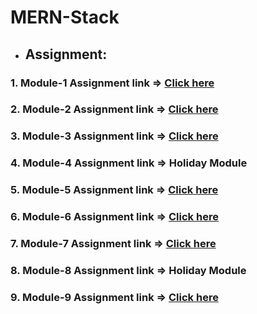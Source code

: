 # MERN-Stack

- ## Assignment:
### 1. Module-1 Assignment link => <a href="https://github.com/Maria-Akther-Mimi/MERN-Stack/tree/main/Module1"> Click here </a>
### 2. Module-2 Assignment link => <a href="https://github.com/Maria-Akther-Mimi/MERN-Stack/tree/main/Module2"> Click here </a>
### 3. Module-3 Assignment link => <a href="https://github.com/Maria-Akther-Mimi/MERN-Stack/tree/main/Module3"> Click here </a>
### 4. Module-4 Assignment link =>  Holiday Module
### 5. Module-5 Assignment link => <a href="https://github.com/Maria-Akther-Mimi/MERN-Stack/tree/main/Module5"> Click here </a>
### 6. Module-6 Assignment link => <a href="https://github.com/Maria-Akther-Mimi/MERN-Stack/tree/main/Module6"> Click here </a>
### 7. Module-7 Assignment link => <a href="https://github.com/Maria-Akther-Mimi/MERN-Stack/tree/main/Module7"> Click here </a>
### 8. Module-8 Assignment link =>  Holiday Module
### 9. Module-9 Assignment link => <a href="https://github.com/Maria-Akther-Mimi/MERN-Stack/tree/main/Module9"> Click here </a>





